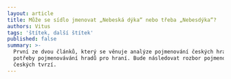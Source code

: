 ```yaml
---
layout: article
title: Může se sídlo jmenovat „Nebeská dýka“ nebo třeba „Nebesdýka“?
authors: Vitus
tags: 'štítek, další štítek'
published: false
summary: >-
  První ze dvou článků, který se věnuje analýze pojmenování českých hradů pro
  potřeby pojmenovávání hradů pro hraní. Bude následovat rozbor pojmenování
  českých tvrzí.
---
```

